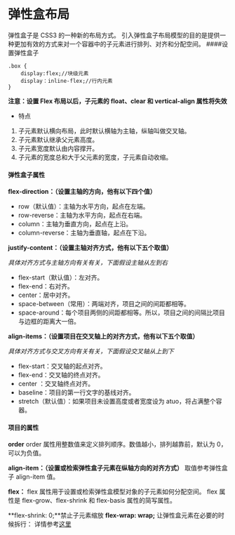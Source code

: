 # 弹性盒布局

弹性盒子是 CSS3 的一种新的布局方式。
引入弹性盒子布局模型的目的是提供一种更加有效的方式来对一个容器中的子元素进行排列、对齐和分配空间。 ####设置弹性盒子

```
.box {
    display:flex;//块级元素
    display：inline-flex;//行内元素
}
```

**注意：设置 Flex 布局以后，子元素的 float、clear 和 vertical-align 属性将失效**

- 特点

1. 子元素默认横向布局，此时默认横轴为主轴，纵轴叫做交叉轴。
2. 子元素默认继承父元素高度。
3. 子元素宽度默认由内容撑开。
4. 子元素的宽度总和大于父元素的宽度，子元素自动收缩。

#### 弹性盒子属性

**flex-direction：（设置主轴的方向，他有以下四个值）**

- row（默认值）：主轴为水平方向，起点在左端。
- row-reverse：主轴为水平方向，起点在右端。
- column：主轴为垂直方向，起点在上沿。
- column-reverse：主轴为垂直轴，起点在下沿。

**justify-content：（设置主轴对齐方式，他有以下五个取值）**

_具体对齐方式与主轴方向有关有关，下面假设主轴从左到右_

- flex-start（默认值）：左对齐。
- flex-end：右对齐。
- center：居中对齐。
- space-between（常用）：两端对齐，项目之间的间距都相等。
- space-around：每个项目两侧的间距都相等。所以，项目之间的间隔比项目与边框的距离大一倍。

**align-items：（设置项目在交叉轴上的对齐方式，他有以下五个取值）**

_具体对齐方式与交叉方向有关有关，下面假设交叉轴从上到下_

- flex-start：交叉轴的起点对齐。
- flex-end：交叉轴的终点对齐。
- center ：交叉轴终点对齐。
- baseline：项目的第一行文字的基线对齐。
- stretch（默认值）：如果项目未设置高度或者宽度设为 atuo，将占满整个容器。

#### 项目的属性

**order**
order 属性用整数值来定义排列顺序。数值越小，排列越靠前，默认为 0，可以为负值。

**align-item：（设置或检索弹性盒子元素在纵轴方向的对齐方式）**
取值参考弹性盒子 align-item 值。

**flex：**
flex 属性用于设置或检索弹性盒模型对象的子元素如何分配空间。
flex 属性是 flex-grow、flex-shrink 和 flex-basis 属性的简写属性。

**flex-shrink: 0;**禁止子元素缩放
**flex-wrap: wrap;** 让弹性盒元素在必要的时候拆行：
详情参考[这里](https://www.runoob.com/cssref/css3-pr-flex.html)
